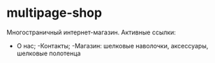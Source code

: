 # multipage-shop


Многостраничный интернет-магазин.
Активные ссылки:
- О нас;
-Контакты;
-Магазин: шелковые наволочки, аксессуары, шелковые полотенца
